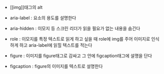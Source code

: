 - [[img]]태그의 alt

- aria-label : 요소의 용도를 설명한다
- aria-hidden : 이모지 등 스크린 리더가 읽을 필요가 없는 내용을 숨긴다
- role : 이모지를 특정 텍스트로 읽게 하고 싶을 때 role에 img를 주어 이미지로 인식하게 하고 aria-label에 읽힐 텍스트를 적는다
- figure : 이미지를 figure태그로 감싸고 그 안에 figcaption태그에 설명을 단다
- figcaption : figure의 이미지를 텍스트로 설명한다